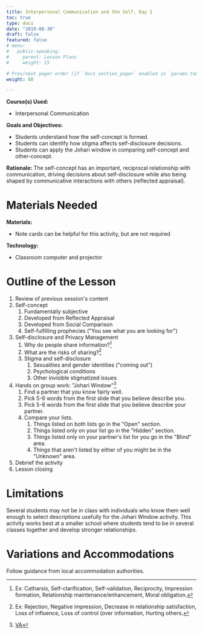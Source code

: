 ```yaml
---
title: Interpersonal Communication and the Self, Day 1
toc: true
type: docs
date: "2019-08-30"
draft: false
featured: false
# menu:
#   public-speaking:
#     parent: Lesson Plans
#     weight: 15

# Prev/next pager order (if `docs_section_pager` enabled in `params.toml`)
weight: 80

---
```


**Course(s) Used:**

* Interpersonal Communication

**Goals and Objectives:**

* Students understand how the self-concept is formed.
* Students can identify how stigma affects self-disclosure decisions.
* Students can apply the Johari window in comparing self-concept and other-concept.

**Rationale:** The self-concept has an important, reciprocal relationship
with communication, driving decisions about self-disclosure while also
being shaped by communicative interactions with others (reflected
appraisal).

Materials Needed
================

**Materials:**

* Note cards can be helpful for this activity, but are not required

**Technology:**

* Classroom computer and projector

Outline of the Lesson
=====================

1.  Review of previous session's content
2.  Self-concept
    1.  Fundamentally subjective
    2.  Developed from Reflected Appraisal 
    3.  Developed from Social Comparison
    4.  Self-fulfilling prophecies ("You see what you are looking for")
3.  Self-disclosure and Privacy Management
    1.  Why do people share information?[^self-disclosure-reasons]
    2.  What are the risks of sharing?[^self-disclosure-risks]
    3.  Stigma and self-disclosure
        1.  Sexualities and gender identities ("coming out")
        2.  Psychological conditions
        3.  Other invisible stigmatized issues
7.  Hands on group work: "Johari Window"[^va-is1]
    1.  Find a partner that you know fairly well.
    2.  Pick 5-6 words from the first slide that you believe describe you.
    3.  Pick 5-6 words from the first slide that you believe describe your partner.
    4.  Compare your lists.
        1.  Things listed on both lists go in the "Open" section.
        2.  Things listed only on your list go in the "Hidden" section.
        3.  Things listed only on your partner's list for you go in the "Blind" area.
        4.  Things that aren't listed by either of you might be in the "Unknown" area.
8.  Debrief the activity
9.  Lesson closing

[^va-is1]: [VA](/course/interpersonal/visual-aid/interpersonal-the-self-1/)

[^self-disclosure-reasons]: Ex: Catharsis, Self-clarification, Self-validation, Reciprocity, Impression formation, Relationship maintenance/enhancement, Moral obligation.
[^self-disclosure-risks]: Ex: Rejection, Negative impression, Decrease in relationship satisfaction, Loss of influence, Loss of control (over information, Hurting others.

Limitations
===========

Several students may not be in class with individuals who know them well
enough to select descriptions usefully for the Johari Window activity.
This activity works best at a smaller school where students tend to be in
several classes together and develop stronger relationships.

<!--
Debrief
=======
-->

Variations and Accommodations
=============================

Follow guidance from local accommodation authorities.

<!-- End Notes -->

<!-- Previous Versions:

   v#   | Date       | Modifications
  ------|:-----------|:-------------
  v0.00 | 2019-08-29 | Initial Version

-->
